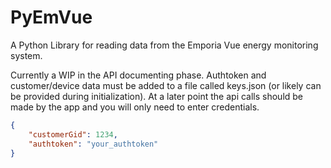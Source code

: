 # PyEmVue

A Python Library for reading data from the Emporia Vue energy monitoring system.

Currently a WIP in the API documenting phase. Authtoken and customer/device data must be added to a file called keys.json (or likely can be provided during initialization). At a later point the api calls should be made by the app and you will only need to enter credentials.

```json
{
    "customerGid": 1234,
    "authtoken": "your_authtoken"
}
```
